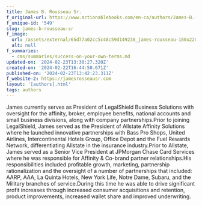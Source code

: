 ```yaml
---
title: James B. Rousseau Sr.
f_original-url: https://www.actionablebooks.com/en-ca/authors/James-B.-Rousseau-Sr./
f_unique-id: '549'
slug: james-b-rousseau-sr
f_image:
  url: /assets/external/65d77a02cc5c48c59d149238_james-rousseau-180x220.jpeg
  alt: null
f_summaries:
  - cms/summaries/success-on-your-own-terms.md
updated-on: '2024-02-23T13:30:27.320Z'
created-on: '2024-02-22T16:44:50.671Z'
published-on: '2024-02-23T13:42:23.311Z'
f_website-2: https://jamesrosseausr.com
layout: '[authors].html'
tags: authors
---
```


James currently serves as President of LegalShield Business Solutions with oversight for the affinity, broker, employee benefits, national accounts and small business divisions, along with company partnerships.Prior to joining LegalShield, James served as the President of Allstate Affinity Solutions where he launched innovative partnerships with Bass Pro Shops, United Airlines, Intercontinental Hotels Group, Office Depot and the Fuel Rewards Network, differentiating Allstate in the insurance industry.Prior to Allstate, James served as a Senior Vice President at JPMorgan Chase Card Services where he was responsible for Affinity & Co-brand partner relationships.His responsibilities included profitable growth, marketing, partnership rationalization and the oversight of a number of partnerships that included: AARP, AAA, La Quinta Hotels, New York Life, Notre Dame, Subaru, and the Military branches of service.During this time he was able to drive significant profit increases through increased consumer acquisitions and retention, product improvements, increased wallet share and improved underwriting.
